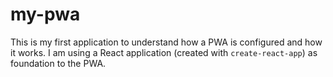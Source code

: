 # my-pwa

This is my first application to understand how a PWA is configured and how it works. I am using a React application (created with `create-react-app`) as foundation to the PWA.
